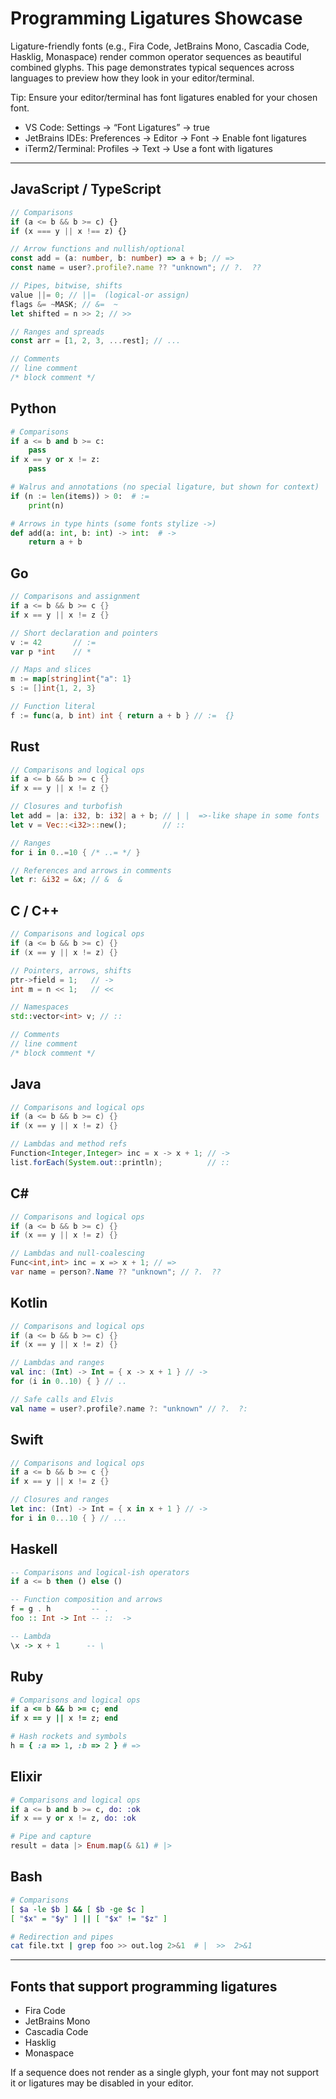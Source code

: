 # Programming Ligatures Showcase

Ligature-friendly fonts (e.g., Fira Code, JetBrains Mono, Cascadia Code, Hasklig, Monaspace) render common operator sequences as beautiful combined glyphs. This page demonstrates typical sequences across languages to preview how they look in your editor/terminal.

Tip: Ensure your editor/terminal has font ligatures enabled for your chosen font.

- VS Code: Settings → “Font Ligatures” → true
- JetBrains IDEs: Preferences → Editor → Font → Enable font ligatures
- iTerm2/Terminal: Profiles → Text → Use a font with ligatures

---

## JavaScript / TypeScript
```ts
// Comparisons
if (a <= b && b >= c) {}
if (x === y || x !== z) {}

// Arrow functions and nullish/optional
const add = (a: number, b: number) => a + b; // =>
const name = user?.profile?.name ?? "unknown"; // ?.  ??

// Pipes, bitwise, shifts
value ||= 0; // ||=  (logical-or assign)
flags &= ~MASK; // &=  ~
let shifted = n >> 2; // >>

// Ranges and spreads
const arr = [1, 2, 3, ...rest]; // ...

// Comments
// line comment
/* block comment */
```

## Python
```python
# Comparisons
if a <= b and b >= c:
    pass
if x == y or x != z:
    pass

# Walrus and annotations (no special ligature, but shown for context)
if (n := len(items)) > 0:  # :=
    print(n)

# Arrows in type hints (some fonts stylize ->)
def add(a: int, b: int) -> int:  # ->
    return a + b
```

## Go
```go
// Comparisons and assignment
if a <= b && b >= c {}
if x == y || x != z {}

// Short declaration and pointers
v := 42       // :=
var p *int    // *

// Maps and slices
m := map[string]int{"a": 1}
s := []int{1, 2, 3}

// Function literal
f := func(a, b int) int { return a + b } // :=  {}
```

## Rust
```rust
// Comparisons and logical ops
if a <= b && b >= c {}
if x == y || x != z {}

// Closures and turbofish
let add = |a: i32, b: i32| a + b; // | |  =>-like shape in some fonts
let v = Vec::<i32>::new();        // ::

// Ranges
for i in 0..=10 { /* ..= */ }

// References and arrows in comments
let r: &i32 = &x; // &  &
```

## C / C++
```cpp
// Comparisons and logical ops
if (a <= b && b >= c) {}
if (x == y || x != z) {}

// Pointers, arrows, shifts
ptr->field = 1;   // ->
int m = n << 1;   // <<

// Namespaces
std::vector<int> v; // ::

// Comments
// line comment
/* block comment */
```

## Java
```java
// Comparisons and logical ops
if (a <= b && b >= c) {}
if (x == y || x != z) {}

// Lambdas and method refs
Function<Integer,Integer> inc = x -> x + 1; // ->
list.forEach(System.out::println);          // ::
```

## C#
```csharp
// Comparisons and logical ops
if (a <= b && b >= c) {}
if (x == y || x != z) {}

// Lambdas and null-coalescing
Func<int,int> inc = x => x + 1; // =>
var name = person?.Name ?? "unknown"; // ?.  ??
```

## Kotlin
```kotlin
// Comparisons and logical ops
if (a <= b && b >= c) {}
if (x == y || x != z) {}

// Lambdas and ranges
val inc: (Int) -> Int = { x -> x + 1 } // ->
for (i in 0..10) { } // ..

// Safe calls and Elvis
val name = user?.profile?.name ?: "unknown" // ?.  ?:
```

## Swift
```swift
// Comparisons and logical ops
if a <= b && b >= c {}
if x == y || x != z {}

// Closures and ranges
let inc: (Int) -> Int = { x in x + 1 } // ->
for i in 0...10 { } // ...
```

## Haskell
```haskell
-- Comparisons and logical-ish operators
if a <= b then () else ()

-- Function composition and arrows
f = g . h         -- .
foo :: Int -> Int -- ::  ->

-- Lambda
\x -> x + 1      -- \
```

## Ruby
```ruby
# Comparisons and logical ops
if a <= b && b >= c; end
if x == y || x != z; end

# Hash rockets and symbols
h = { :a => 1, :b => 2 } # =>
```

## Elixir
```elixir
# Comparisons and logical ops
if a <= b and b >= c, do: :ok
if x == y or x != z, do: :ok

# Pipe and capture
result = data |> Enum.map(& &1) # |>
```

## Bash
```bash
# Comparisons
[ $a -le $b ] && [ $b -ge $c ]
[ "$x" = "$y" ] || [ "$x" != "$z" ]

# Redirection and pipes
cat file.txt | grep foo >> out.log 2>&1  # |  >>  2>&1
```

---

## Fonts that support programming ligatures
- Fira Code
- JetBrains Mono
- Cascadia Code
- Hasklig
- Monaspace

If a sequence does not render as a single glyph, your font may not support it or ligatures may be disabled in your editor.
